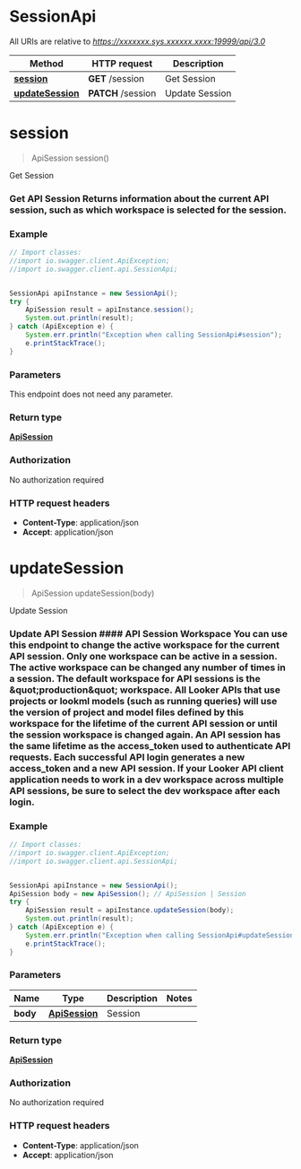 # SessionApi

All URIs are relative to *https://xxxxxxx.sys.xxxxxx.xxxx:19999/api/3.0*

Method | HTTP request | Description
------------- | ------------- | -------------
[**session**](SessionApi.md#session) | **GET** /session | Get Session
[**updateSession**](SessionApi.md#updateSession) | **PATCH** /session | Update Session


<a name="session"></a>
# **session**
> ApiSession session()

Get Session

### Get API Session  Returns information about the current API session, such as which workspace is selected for the session. 

### Example
```java
// Import classes:
//import io.swagger.client.ApiException;
//import io.swagger.client.api.SessionApi;


SessionApi apiInstance = new SessionApi();
try {
    ApiSession result = apiInstance.session();
    System.out.println(result);
} catch (ApiException e) {
    System.err.println("Exception when calling SessionApi#session");
    e.printStackTrace();
}
```

### Parameters
This endpoint does not need any parameter.

### Return type

[**ApiSession**](ApiSession.md)

### Authorization

No authorization required

### HTTP request headers

 - **Content-Type**: application/json
 - **Accept**: application/json

<a name="updateSession"></a>
# **updateSession**
> ApiSession updateSession(body)

Update Session

### Update API Session  #### API Session Workspace  You can use this endpoint to change the active workspace for the current API session.  Only one workspace can be active in a session. The active workspace can be changed any number of times in a session.  The default workspace for API sessions is the \&quot;production\&quot; workspace.  All Looker APIs that use projects or lookml models (such as running queries) will use the version of project and model files defined by this workspace for the lifetime of the current API session or until the session workspace is changed again.  An API session has the same lifetime as the access_token used to authenticate API requests. Each successful API login generates a new access_token and a new API session.  If your Looker API client application needs to work in a dev workspace across multiple API sessions, be sure to select the dev workspace after each login. 

### Example
```java
// Import classes:
//import io.swagger.client.ApiException;
//import io.swagger.client.api.SessionApi;


SessionApi apiInstance = new SessionApi();
ApiSession body = new ApiSession(); // ApiSession | Session
try {
    ApiSession result = apiInstance.updateSession(body);
    System.out.println(result);
} catch (ApiException e) {
    System.err.println("Exception when calling SessionApi#updateSession");
    e.printStackTrace();
}
```

### Parameters

Name | Type | Description  | Notes
------------- | ------------- | ------------- | -------------
 **body** | [**ApiSession**](ApiSession.md)| Session |

### Return type

[**ApiSession**](ApiSession.md)

### Authorization

No authorization required

### HTTP request headers

 - **Content-Type**: application/json
 - **Accept**: application/json

